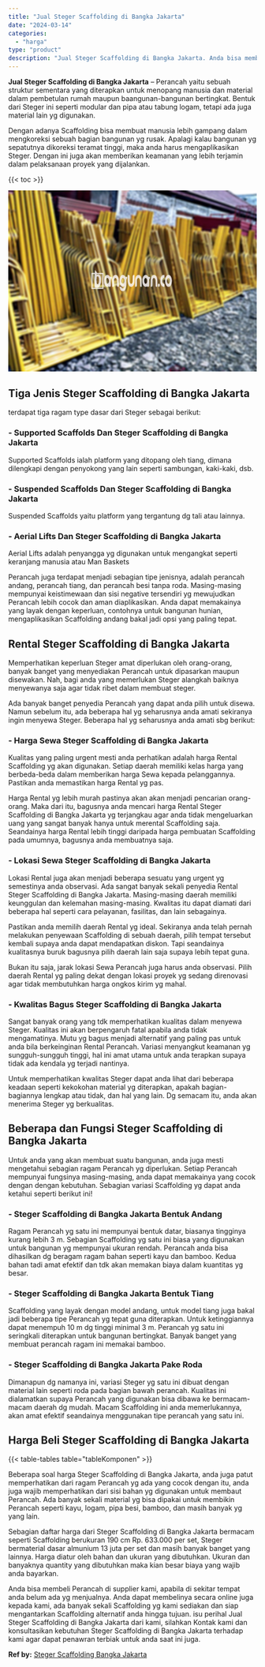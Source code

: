 ```yaml
---
title: "Jual Steger Scaffolding di Bangka Jakarta"
date: "2024-03-14"
categories: 
  - "harga"
type: "product"
description: "Jual Steger Scaffolding di Bangka Jakarta. Anda bisa membeli Perancah di supplier kami, apabila di sekitar tempat anda belum ada yg menjualnya. Anda dapat me..."
---
```


**Jual Steger Scaffolding di Bangka Jakarta** – Perancah yaitu sebuah struktur sementara yang diterapkan untuk menopang manusia dan material dalam pembetulan rumah maupun baangunan-bangunan bertingkat. Bentuk dari Steger ini seperti modular dan pipa atau tabung logam, tetapi ada juga material lain yg digunakan.

Dengan adanya Scaffolding bisa membuat manusia lebih gampang dalam mengkoreksi sebuah bagian bangunan yg rusak. Apalagi kalau bangunan yg sepatutnya dikoreksi teramat tinggi, maka anda harus mengaplikasikan Steger. Dengan ini juga akan memberikan keamanan yang lebih terjamin dalam pelaksanaan proyek yang dijalankan.

{{< toc >}}

![Jual Steger Scaffolding di Bangka Jakarta](/images/sewa-scaffolding-steger-26.png)

## Tiga Jenis Steger Scaffolding di Bangka Jakarta

terdapat tiga ragam type dasar dari Steger sebagai berikut:

### \- Supported Scaffolds Dan Steger Scaffolding di Bangka Jakarta

Supported Scaffolds ialah platform yang ditopang oleh tiang, dimana dilengkapi dengan penyokong yang lain seperti sambungan, kaki-kaki, dsb.

### \- Suspended Scaffolds Dan Steger Scaffolding di Bangka Jakarta

Suspended Scaffolds yaitu platform yang tergantung dg tali atau lainnya.

### \- Aerial Lifts Dan Steger Scaffolding di Bangka Jakarta

Aerial Lifts adalah penyangga yg digunakan untuk mengangkat seperti keranjang manusia atau Man Baskets

Perancah juga terdapat menjadi sebagian tipe jenisnya, adalah perancah andang, perancah tiang, dan perancah besi tanpa roda. Masing-masing mempunyai keistimewaan dan sisi negative tersendiri yg mewujudkan Perancah lebih cocok dan aman diaplikasikan. Anda dapat memakainya yang layak dengan keperluan, contohnya untuk bangunan hunian, mengaplikasikan Scaffolding andang bakal jadi opsi yang paling tepat.

## Rental Steger Scaffolding di Bangka Jakarta

Memperhatikan keperluan Steger amat diperlukan oleh orang-orang, banyak banget yang menyediakan Perancah untuk dipasarkan maupun disewakan. Nah, bagi anda yang memerlukan Steger alangkah baiknya menyewanya saja agar tidak ribet dalam membuat steger.

Ada banyak banget penyedia Perancah yang dapat anda pilih untuk disewa. Namun sebelum itu, ada beberapa hal yg seharusnya anda amati sekiranya ingin menyewa Steger. Beberapa hal yg seharusnya anda amati sbg berikut:

### \- Harga Sewa Steger Scaffolding di Bangka Jakarta

Kualitas yang paling urgent mesti anda perhatikan adalah harga Rental Scaffolding yg akan digunakan. Setiap daerah memiliki kelas harga yang berbeda-beda dalam memberikan harga Sewa kepada pelanggannya. Pastikan anda memastikan harga Rental yg pas.

Harga Rental yg lebih murah pastinya akan akan menjadi pencarian orang-orang. Maka dari itu, bagusnya anda mencari harga Rental Steger Scaffolding di Bangka Jakarta yg terjangkau agar anda tidak mengeluarkan uang yang sangat banyak hanya untuk merental Scaffolding saja. Seandainya harga Rental lebih tinggi daripada harga pembuatan Scaffolding pada umumnya, bagusnya anda membuatnya saja.

### \- Lokasi Sewa Steger Scaffolding di Bangka Jakarta

Lokasi Rental juga akan menjadi beberapa sesuatu yang urgent yg semestinya anda observasi. Ada sangat banyak sekali penyedia Rental Steger Scaffolding di Bangka Jakarta. Masing-masing daerah memiliki keunggulan dan kelemahan masing-masing. Kwalitas itu dapat diamati dari beberapa hal seperti cara pelayanan, fasilitas, dan lain sebagainya.

Pastikan anda memilih daerah Rental yg ideal. Sekiranya anda telah pernah melakukan penyewaan Scaffolding di sebuah daerah, pilih tempat tersebut kembali supaya anda dapat mendapatkan diskon. Tapi seandainya kualitasnya buruk bagusnya pilih daerah lain saja supaya lebih tepat guna.

Bukan itu saja, jarak lokasi Sewa Perancah juga harus anda observasi. Pilih daerah Rental yg paling dekat dengan lokasi proyek yg sedang direnovasi agar tidak membutuhkan harga ongkos kirim yg mahal.

### \- Kwalitas Bagus Steger Scaffolding di Bangka Jakarta

Sangat banyak orang yang tdk memperhatikan kualitas dalam menyewa Steger. Kualitas ini akan berpengaruh fatal apabila anda tidak mengamatinya. Mutu yg bagus menjadi alternatif yang paling pas untuk anda bila berkeinginan Rental Perancah. Variasi menyangkut keamanan yg sungguh-sungguh tinggi, hal ini amat utama untuk anda terapkan supaya tidak ada kendala yg terjadi nantinya.

Untuk memperhatikan kwalitas Steger dapat anda lihat dari beberapa keadaan seperti kekokohan material yg diterapkan, apakah bagian-bagiannya lengkap atau tidak, dan hal yang lain. Dg semacam itu, anda akan menerima Steger yg berkualitas.

## Beberapa dan Fungsi Steger Scaffolding di Bangka Jakarta

Untuk anda yang akan membuat suatu bangunan, anda juga mesti mengetahui sebagian ragam Perancah yg diperlukan. Setiap Perancah mempunyai fungsinya masing-masing, anda dapat memakainya yang cocok dengan dengan kebutuhan. Sebagian variasi Scaffolding yg dapat anda ketahui seperti berikut ini!

### \- Steger Scaffolding di Bangka Jakarta Bentuk Andang

Ragam Perancah yg satu ini mempunyai bentuk datar, biasanya tingginya kurang lebih 3 m. Sebagian Scaffolding yg satu ini biasa yang digunakan untuk bangunan yg mempunyai ukuran rendah. Perancah anda bisa dihasilkan dg beragam ragam bahan seperti kayu dan bamboo. Kedua bahan tadi amat efektif dan tdk akan memakan biaya dalam kuantitas yg besar.

### \- Steger Scaffolding di Bangka Jakarta Bentuk Tiang

Scaffolding yang layak dengan model andang, untuk model tiang juga bakal jadi beberapa tipe Perancah yg tepat guna diterapkan. Untuk ketinggiannya dapat menempuh 10 m dg tinggi minimal 3 m. Perancah yg satu ini seringkali diterapkan untuk bangunan bertingkat. Banyak banget yang membuat perancah ragam ini memakai bamboo.

### \- Steger Scaffolding di Bangka Jakarta Pake Roda

Dimanapun dg namanya ini, variasi Steger yg satu ini dibuat dengan material lain seperti roda pada bagian bawah perancah. Kualitas ini dialamatkan supaya Perancah yang digunakan bisa dibawa ke bermacam-macam daerah dg mudah. Macam Scaffolding ini anda memerlukannya, akan amat efektif seandainya menggunakan tipe perancah yang satu ini.

## Harga Beli Steger Scaffolding di Bangka Jakarta

{{< table-tables table="tableKomponen" >}}

Beberapa soal harga Steger Scaffolding di Bangka Jakarta, anda juga patut memperhatikan dari ragam Perancah yg ada yang cocok dengan itu, anda juga wajib memperhatikan dari sisi bahan yg digunakan untuk membaut Perancah. Ada banyak sekali material yg bisa dipakai untuk membikin Perancah seperti kayu, logam, pipa besi, bamboo, dan masih banyak yg yang lain.

Sebagian daftar harga dari Steger Scaffolding di Bangka Jakarta bermacam seperti Scaffolding berukuran 190 cm Rp. 633.000 per set, Steger bermaterial dasar almunium 13 juta per set dan masih banyak banget yang lainnya. Harga diatur oleh bahan dan ukuran yang dibutuhkan. Ukuran dan banyaknya quantity yang dibutuhkan maka kian besar biaya yang wajib anda bayarkan.

Anda bisa membeli Perancah di supplier kami, apabila di sekitar tempat anda belum ada yg menjualnya. Anda dapat membelinya secara online juga kepada kami, ada banyak sekali Scaffolding yg kami sediakan dan siap mengantarkan Scaffolding alternatif anda hingga tujuan. isu perihal Jual Steger Scaffolding di Bangka Jakarta dari kami, silahkan Kontak kami dan konsultasikan kebutuhan Steger Scaffolding di Bangka Jakarta terhadap kami agar dapat penawran terbiak untuk anda saat ini juga.

**Ref by:** [Steger Scaffolding Bangka Jakarta](https://id.wikipedia.org/wiki/Steger)
